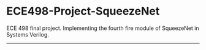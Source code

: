 # ECE498-Project-SqueezeNet
ECE 498 final project. Implementing the fourth fire module of SqueezeNet in Systems Verilog.

-----
